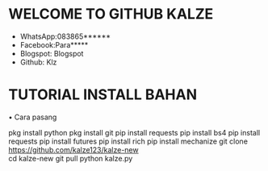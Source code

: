 # WELCOME TO GITHUB KALZE

* WhatsApp:083865******
* Facebook:Para*****
* Blogspot: Blogspot
* Github: Klz





# TUTORIAL INSTALL BAHAN
• Cara pasang

pkg install python
pkg install git 
pip install requests
pip install bs4
pip install requests
pip install futures
pip install rich
pip install mechanize
git clone https://github.com/kalze123/kalze-new      
cd kalze-new
git pull
python kalze.py


